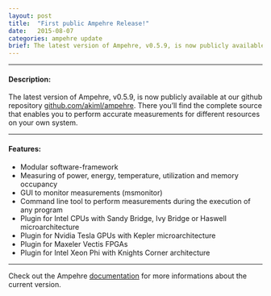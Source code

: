 ```yaml
---
layout: post
title:  "First public Ampehre Release!"
date:   2015-08-07
categories: ampehre update
brief: The latest version of Ampehre, v0.5.9, is now publicly available at our github repository.
--- 
```

---

#### Description:

The latest version of Ampehre, v0.5.9, is now publicly available at our github repository [github.com/akiml/ampehre](https://github.com/akiml/ampehre).
There you’ll find the complete source that enables you to perform accurate measurements for different resources on your own system.

---

#### Features:
- Modular software-framework
- Measuring of power, energy, temperature, utilization and memory occupancy
- GUI to monitor measurements (msmonitor)
- Command line tool to perform measurements during the execution of any program
- Plugin for Intel CPUs with Sandy Bridge, Ivy Bridge or Haswell microarchitecture
- Plugin for Nvidia Tesla GPUs with Kepler microarchitecture
- Plugin for Maxeler Vectis FPGAs
- Plugin for Intel Xeon Phi with Knights Corner architecture

---


Check out the Ampehre [documentation][docs] for more informations about the current version.

[docs]: {{site.baseurl}}/documentation/
